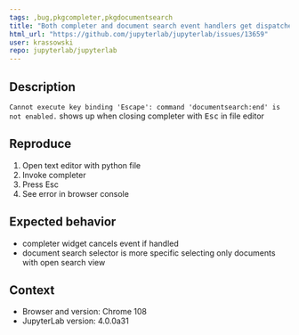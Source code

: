 ```yaml
---
tags: ,bug,pkgcompleter,pkgdocumentsearch
title: "Both completer and document search event handlers get dispatched on Esc"
html_url: "https://github.com/jupyterlab/jupyterlab/issues/13659"
user: krassowski
repo: jupyterlab/jupyterlab
---
```


## Description

`Cannot execute key binding 'Escape': command 'documentsearch:end' is not enabled.` shows up when closing completer with <kbd>Esc</kbd> in file editor

## Reproduce

1. Open text editor with python file
2. Invoke completer
3. Press Esc
4. See error in browser console

## Expected behavior

- completer widget cancels event if handled
- document search selector is more specific selecting only documents with open search view

## Context

- Browser and version: Chrome 108
- JupyterLab version: 4.0.0a31
